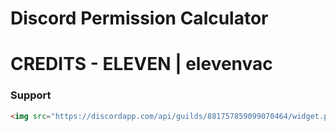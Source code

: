# Discord Permission Calculator

# CREDITS - ELEVEN | elevenvac

### Support
```html
<img src="https://discordapp.com/api/guilds/881757859099070464/widget.png?style=banner4" alt="Support"/>
